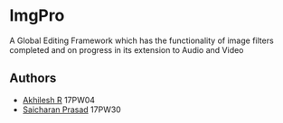 # ImgPro
A Global Editing Framework which has the functionality of image filters completed and on progress in its extension to Audio and Video

## Authors
  - [Akhilesh R](https://github.com/akhilramkee) 17PW04
  - [Saicharan Prasad](https://github.com/charan-saai) 17PW30
